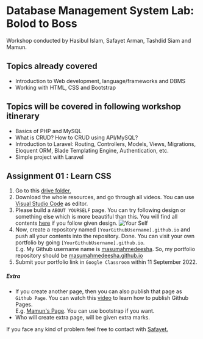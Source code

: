 # Database Management System Lab: Bolod to Boss

Workshop conducted by Hasibul Islam, Safayet Arman, Tashdid Siam and Mamun.

## Topics already covered
- Introduction to Web development, language/frameworks and DBMS
- Working with HTML, CSS and Bootstrap

## Topics will be covered in following workshop itinerary
- Basics of PHP and MySQL
- What is CRUD? How to CRUD using API/MySQL?
- Introduction to Laravel: Routing, Controllers, Models, Views, Migrations, Eloquent ORM, Blade Templating Engine, Authentication, etc.
- Simple project with Laravel


## Assignment 01 : Learn CSS

1. Go to this [drive folder.](https://drive.google.com/drive/folders/1ckz1T3AUbgjZrE_H6Gdvfhj15Vwgek0C?usp=sharing)
2. Download the whole resources, and go through all videos. You can use [Visual Studio Code](https://code.visualstudio.com/) as editor.
3. Please build a `ABOUT YOURSELF` page. You can try following design or something else which is more beautiful than this. You will find all contents [here](https://github.com/masumahmedeesha/DBMS-Lab-Bolod-to-Boss/tree/main/Assignment%2001/Contents) if you follow given design.
![Your Self](https://github.com/masumahmedeesha/DBMS-Lab-Bolod-to-Boss/blob/main/Assignment%2001/About%20Yourself.png)
4. Now, create a repository named `[YourGithubUsername].github.io` and push all your contents into the repository. Done. You can visit your own portfolio by going `[YourGithubUsername].github.io`. <br/>
E.g. My Github username name is [masumahmedeesha](https://github.com/masumahmedeesha). So, my portfolio repository should be [masumahmedeesha.github.io](https://masumahmedeesha.github.io)
5. Submit your portfolio link in `Google Classroom` within 11 September 2022.

##### Extra
- If you create another page, then you can also publish that page as `Github Page`. You can watch this [video](https://drive.google.com/file/d/1o5Loe22EWH3xf8ZgZ32bs6XkV_hw7Yco/view?usp=sharing) to learn how to publish Github Pages. <br/>
E.g. [Mamun's Page](https://mr-mamun-50.github.io/MU_CSE-50). You can use bootstrap if you want.
- Who will create extra page, will be given extra marks.

If you face any kind of problem feel free to contact with [Safayet.](safayetarman11@gmail.com)
